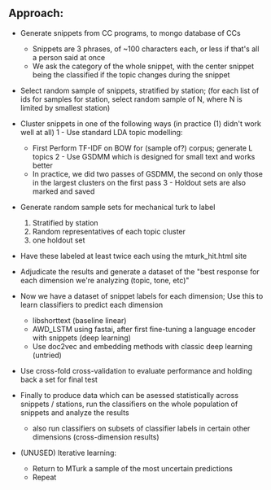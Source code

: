 ## Approach:

- Generate snippets from CC programs, to mongo database of CCs
  - Snippets are 3 phrases, of ~100 characters each, or less if that's all a person said at once
  - We ask the category of the whole snippet, with the center snippet being the classified if the topic changes during the snippet
- Select random sample of snippets, stratified by station; (for each list of ids for samples for station, select random sample of N, where N is limited by smallest station)
- Cluster snippets in one of the following ways (in practice (1) didn't work well at all)
  1 - Use standard LDA topic modelling:
    - First Perform TF-IDF on BOW for (sample of?) corpus; generate L topics
  2 - Use GSDMM which is designed for small text and works better
    - In practice, we did two passes of GSDMM, the second on only those in the largest clusters on the first pass
  3 - Holdout sets are also marked and saved

- Generate random sample sets for mechanical turk to label
  1) Stratified by station
  2) Random representatives of each topic cluster
  3) one holdout set

- Have these labeled at least twice each using the mturk_hit.html site
- Adjudicate the results and generate a dataset of the "best response for
  each dimension we're analyzing (topic, tone, etc)"

- Now we have a dataset of snippet labels for each dimension; Use this to
  learn classifiers to predict each dimension
    - libshorttext (baseline linear)
    - AWD_LSTM using fastai, after first fine-tuning a language encoder with
      snippets (deep learning)
    - Use doc2vec and embedding methods with classic deep learning (untried)

- Use cross-fold cross-validation to evaluate performance and holding back a
set for final test

- Finally to produce data which can be asessed statistically across
  snippets / stations, run the classifiers on the whole population of
  snippets and analyze the results
    - also run classifiers on subsets of classifier labels in certain other
      dimensions (cross-dimension results)

- (UNUSED) Iterative learning:
  - Return to MTurk a sample of the most uncertain predictions
  - Repeat
